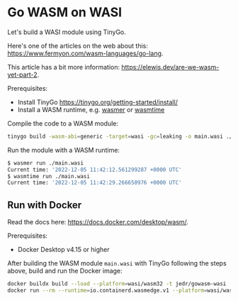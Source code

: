 # Go WASM on WASI

Let's build a WASI module using TinyGo.

Here's one of the articles on the web about this: https://www.fermyon.com/wasm-languages/go-lang.

This article has a bit more information: https://elewis.dev/are-we-wasm-yet-part-2.

Prerequisites:

- Install TinyGo https://tinygo.org/getting-started/install/
- Install a WASM runtime, e.g. [wasmer](https://docs.wasmer.io/ecosystem/wasmer/getting-started) or [wasmtime](https://github.com/bytecodealliance/wasmtime#installation)

Compile the code to a WASM module:

```sh
tinygo build -wasm-abi=generic -target=wasi -gc=leaking -o main.wasi ./main.go
```

Run the module with a WASM runtime:

```sh
$ wasmer run ./main.wasi
Current time: '2022-12-05 11:42:12.561299287 +0000 UTC'
$ wasmtime run ./main.wasi
Current time: '2022-12-05 11:42:29.266650976 +0000 UTC'
```

## Run with Docker

Read the docs here: https://docs.docker.com/desktop/wasm/.

Prerequisites:

- Docker Desktop v4.15 or higher

After building the WASM module `main.wasi` with TinyGo following the steps above,
build and run the Docker image:

```sh
docker buildx build --load --platform=wasi/wasm32 -t jedr/gowasm-wasi .
docker run --rm --runtime=io.containerd.wasmedge.v1 --platform=wasi/wasm32 jedr/gowasm-wasi
```
